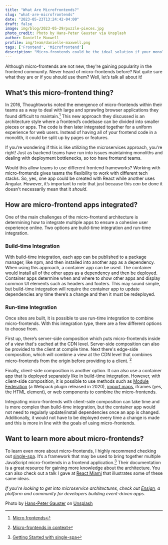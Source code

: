```yaml
---
title: "What Are Microfrontends?"
slug: "what-are-microfrontends"
date: "2023-05-23T13:24:42-04:00"
draft: false
image: img/blog/2023-05-29/puzzle-pieces.jpg
photo_credit: Photo by Hans-Peter Gauster via Unsplash
author: Danielle Maxwell
profile: img/team/danielle-maxwell.png
tags: ['Frontend', 'Microfrontend']
description: "Micro-frontends could be the ideal solution if your monolithic frontend is causing growing pains."
---
```


Although micro-frontends are not new, they're gaining popularity in the frontend community. Never heard of micro-frontends before? Not quite sure what they are or if you should use them? Well, let’s talk all about it!
<!--more-->

## What’s this micro-frontend thing?
In 2016, Thoughtworks noted the emergence of micro-frontends within their teams as a way to deal with large and sprawling browser applications they found difficult to maintain.[^1] This new approach they discussed is an architecture style where a frontend’s codebase can be divided into smaller pieces or apps. The code is then later integrated together for a uniform experience for web users. Instead of having all of your frontend code in a monolith, it could be split up by pages or features.

If you’re wondering if this is like utilizing the microservices approach, you're right! Just as backend teams have run into issues maintaining monoliths and dealing with deployment bottlenecks, so too have frontend teams.

Would this allow teams to use different frontend frameworks?
Working with micro-frontends gives teams the flexibility to work with different tech stacks. So, yes, one app could be created with React while another uses Angular. However, it’s important to note that just because this *can* be done it doesn't necessarily mean that it *should*.


## How are micro-frontend apps integrated?
One of the main challenges of the micro-frontend architecture is determining how to integrate multiple apps to ensure a cohesive user experience online. Two options are build-time integration and run-time integration.

### Build-time Integration
With build-time integration, each app can be published to a package manager, like npm, and then installed into another app as a dependency. When using this approach, a container app can be used. The container would install all of the other apps as a dependency and then be deployed. Container apps determine when and where to show other apps and display common UI elements such as headers and footers. This may sound simple, but build-time integration will require the container app to update dependencies any time there’s a change and then it must be redeployed.

### Run-time Integration
Once sites are built, it is possible to use run-time integration to combine micro-frontends. With this integration type, there are a few different options to choose from.

First up, there’s server-side composition which puts micro-frontends inside of a view that's cached at the CDN level. Server-side composition can also be provided to the client at compile time. Next there's edge-side composition, which will combine a view at the CDN level that combines micro-frontends from the origin before providing to a client. [^2]

Finally, client-side composition is another option. It can also use a container app that is deployed separately like in build-time integration. However, with client-side composition, it is possible to use methods such as [Module Federation](https://webpack.js.org/concepts/module-federation/) (a Webpack plugin released in 2020), [import maps](https://developer.mozilla.org/en-US/docs/Web/HTML/Element/script/type/importmap), iframes (yes, the HTML element), or web components to combine the micro-frontends.

Integrating micro-frontends with client-side composition can take time and is more complex than build-time integration, but the container app would not need to regularly update/install dependencies once an app is changed. Additionally, it would not have to be deployed every time a change is made and this is more in line with the goals of using micro-frontends.

## Want to learn more about micro-frontends?
To learn even more about micro-frontends, I highly recommend checking out [single-spa](https://single-spa.js.org/). It’s a framework that may be used to bring together multiple JavaScript micro-frontends in a frontend application.[^3] Their documentation is a great resource for gaining more knowledge about the architecture. You can also check out a talk I gave at [React Miami](https://youtu.be/u6AIHM7ozQQ) that illustrates some of these same ideas.

*If you're looking to get into microservice architectures, check out [Ensign](https://rotational.app/register/), a platform and community for developers building event-driven apps.*


[^1]: [Micro frontends](https://www.thoughtworks.com/radar/techniques/micro-frontends)
[^2]: [Micro-frontends in context](https://increment.com/frontend/micro-frontends-in-context/)
[^3]: [Getting Started with single-spa](https://single-spa.js.org/docs/getting-started-overview)

Photo by [Hans-Peter Gauster](https://unsplash.com/@sloppyperfectionist?utm_source=unsplash&utm_medium=referral&utm_content=creditCopyText) on [Unsplash](https://unsplash.com/photos/3y1zF4hIPCg)